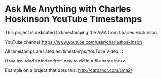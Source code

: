 # Ask Me Anything with Charles Hoskinson YouTube Timestamps
This project is dedicated to timestamping the AMA from Charles Hoskinson.

YouTube channel: https://www.youtube.com/user/charleshoskinson

All timestamps are listed as /timestamps/YouTube Video ID
  
Have included an index from new to old in a file name index.

Example on a project that uses this: http://cardanor.com/ama2/

